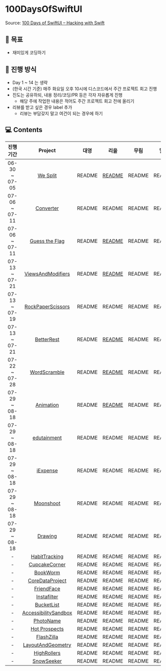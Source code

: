 # 100DaysOfSwiftUI

Source: [100 Days of SwiftUI – Hacking with Swift](https://www.hackingwithswift.com/100/swiftui)

## 🎯 목표

- 재미있게 코딩하기

## 📌 진행 방식

- Day 1 ~ 14 는 생략
- (한국 시간 기준) 매주 화요일 오후 10시에 디스코드에서 주간 프로젝트 회고 진행
- 진도는 공유하되, 내용 정리/코딩/PR 등은 각자 자유롭게 진행
  - 해당 주에 작업한 내용은 적어도 주간 프로젝트 회고 전에 올리기
- 리뷰를 받고 싶은 경우 label 추가
  - 리뷰는 부담갖지 말고 여건이 되는 경우에 하기

## 💻 Contents

| 진행 기간 | Project | 대영 | 리을 | 무림 | 밀사 | 셑셑 |
| :-: | :-: | :-: | :-: | :-: | :-: | :-: | 
| 06-30 ~ 07-05 | [We Split](https://www.hackingwithswift.com/100/swiftui/16) | README | [README](./WeSplit/rieul/README.md) | README | README | README |
| 07-06 ~ 07-11 | [Converter](https://www.hackingwithswift.com/100/swiftui/19) | README | README | README | README | README |
| 07-06 ~ 07-11 | [Guess the Flag](https://www.hackingwithswift.com/100/swiftui/20) | README | [README](./GuesstheFlag/rieul/README.md) | README | README | README |
| 07-13 ~ 07-21 | [ViewsAndModifiers](https://www.hackingwithswift.com/100/swiftui/23) | README | [README](./ViewsAndModifiers/rieul/README.md) | README | README | README |
| 07-13 ~ 07-19 | [RockPaperScissors](https://www.hackingwithswift.com/guide/ios-swiftui/2/3/challenge) | README | README | README | README | README |
| 07-13 ~ 07-21 | [BetterRest](https://www.hackingwithswift.com/100/swiftui/26) | README | [README](./BetterRest/rieul/README.md) | README | README | README |
| 07-22 ~ 07-28 | [WordScramble](https://www.hackingwithswift.com/100/swiftui/29) | README | [README](./WordScramble/rieul/README.md) | README | README | README |
| 07-29 ~ 08-18 | [Animation](https://www.hackingwithswift.com/100/swiftui/32) | README | [README](./Animation/rieul/README.md) | README | README | README |
| 07-29 ~ 08-18 | [edutainment](https://www.hackingwithswift.com/guide/ios-swiftui/3/3/challenge) | README | README | README | README | README |
| 07-29 ~ 08-18 | [iExpense](https://www.hackingwithswift.com/100/swiftui/36) | README | README | README | README | README |
| 07-29 ~ 08-18 | [Moonshoot](https://www.hackingwithswift.com/100/swiftui/39) | README | README | README | README | README |
| 07-29 ~ 08-18 | [Drawing](https://www.hackingwithswift.com/100/swiftui/43) | README | README | README | README | README |
| - | [HabitTracking](https://www.hackingwithswift.com/guide/ios-swiftui/4/3/challenge) | README | README | README | README | README |
| - | [CupcakeCorner](https://www.hackingwithswift.com/100/swiftui/49) | README | README | README | README | README |
| - | [BookWorm](https://www.hackingwithswift.com/100/swiftui/53) | README | README | README | README | README |
| - | [CoreDataProject](https://www.hackingwithswift.com/100/swiftui/57) | README | README | README | README | README |
| - | [FriendFace](https://www.hackingwithswift.com/guide/ios-swiftui/5/3/challenge) | README | README | README | README | README |
| - | [Instafilter](https://www.hackingwithswift.com/100/swiftui/62) | README | README | README | README | README |
| - | [BucketList](https://www.hackingwithswift.com/100/swiftui/68) | README | README | README | README | README |
| - | [AccessibilitySandbox](https://www.hackingwithswift.com/100/swiftui/74) | README | README | README | README | README |
| - | [PhotoName](https://www.hackingwithswift.com/guide/ios-swiftui/6/3/challenge) | README | README | README | README | README |
| - | [Hot Prospects](https://www.hackingwithswift.com/100/swiftui/79) | README | README | README | README | README |
| - | [FlashZilla](https://www.hackingwithswift.com/100/swiftui/86) | README | README | README | README | README |
| - | [LayoutAndGeometry](https://www.hackingwithswift.com/100/swiftui/92) | README | README | README | README | README |
| - | [HighRollers](https://www.hackingwithswift.com/guide/ios-swiftui/7/3/challenge) | README | README | README | README | README |
| - | [SnowSeeker](https://www.hackingwithswift.com/100/swiftui/96) | README | README | README | README | README |